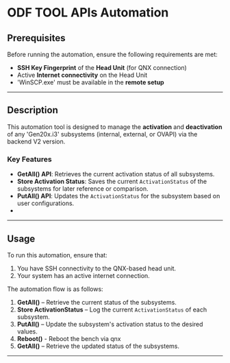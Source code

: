 # ODF TOOL APIs Automation

## Prerequisites

Before running the automation, ensure the following requirements are met:

-  **SSH Key Fingerprint** of the **Head Unit** (for QNX connection)
-  Active **Internet connectivity** on the Head Unit
- 'WinSCP.exe' must be available in the **remote setup**

---

## Description

This automation tool is designed to manage the **activation** and **deactivation** of any 'Gen20x.i3'
subsystems (internal, external, or OVAPI) via the backend V2 version.

### Key Features

- **GetAll() API**: Retrieves the current activation status of all subsystems.
- **Store Activation Status**: Saves the current `ActivationStatus` of the subsystems for later reference or comparison.
- **PutAll() API**: Updates the `ActivationStatus` for the subsystem based on user configurations.
- 
---

## Usage

To run this automation, ensure that:

1. You have SSH connectivity to the QNX-based head unit.
2. Your system has an active internet connection.

The automation flow is as follows:

1. **GetAll()** – Retrieve the current status of the subsystems.
2. **Store ActivationStatus** – Log the current `ActivationStatus` of each subsystem.
3. **PutAll()** – Update the subsystem's activation status to the desired values.
4. **Reboot()** - Reboot the bench via qnx
5. **GetAll()** – Retrieve the updated status of the subsystems.

---

